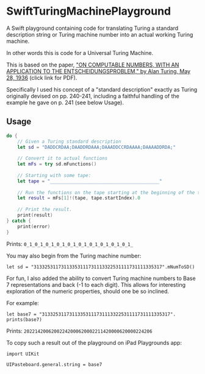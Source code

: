# SwiftTuringMachinePlayground
A Swift playground containing code for translating Turing a standard description string or Turing machine number into an actual working Turing machine.

In other words this is code for a Universal Turing Machine.

This is based on the paper, ["ON COMPUTABLE NUMBERS, WITH AN APPLICATION TO THE ENTSCHEIDUNGSPROBLEM," by Alan Turing, May 28, 1936](https://www.cs.virginia.edu/~robins/Turing_Paper_1936.pdf) (click link for PDF).

Specifically I used his concept of a "standard description" exactly as Turing originally devised on pp. 240-241, including a faithful handling of the example he gave on p. 241 (see below Usage).

## Usage

```swift
do {
    // Given a Turing standard description
    let sd = "DADDCRDAA;DAADDRDAAA;DAAADDCCRDAAAA;DAAAADDRDA;"
    
    // Convert it to actual functions
    let mFs = try sd.mFunctions()
    
    // Starting with some tape:
    let tape = "________________________________________"
    
    // Run the functions on the tape starting at the beginning of the tape.
    let result = mFs[1]!(tape, tape.startIndex).0
    
    // Print the result.
    print(result)
} catch {
    print(error)
}
```

Prints: `0_1_0_1_0_1_0_1_0_1_0_1_0_1_0_1_0_1_0_1_`

You may also begin from the Turing machine number:

```
let sd = "31332531173113353111731113322531111731111335317".mNumToSD()
```

For fun, I also added the ability to convert Turing machine numbers to Base 7 representations and back (-1 to each digit). This allows for interesting exploration of the numeric properties, should one be so inclined.

For example:

```
let base7 = "31332531173113353111731113322531111731111335317".
prints(base7)
```

Prints:
`20221420062002242000620002211420000620000224206`

To copy such a result out of the playground on iPad Playgrounds app:

```
import UIKit

UIPasteboard.general.string = base7
```
